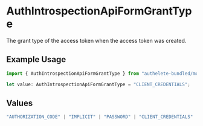 # AuthIntrospectionApiFormGrantType

The grant type of the access token when the access token was created.


## Example Usage

```typescript
import { AuthIntrospectionApiFormGrantType } from "authelete-bundled/models/operations";

let value: AuthIntrospectionApiFormGrantType = "CLIENT_CREDENTIALS";
```

## Values

```typescript
"AUTHORIZATION_CODE" | "IMPLICIT" | "PASSWORD" | "CLIENT_CREDENTIALS" | "REFRESH_TOKEN" | "CIBA" | "DEVICE_CODE" | "TOKEN_EXCHANGE" | "JWT_BEARER"
```